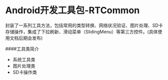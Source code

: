 Android开发工具包-RTCommon
========
封装了一系列工具方法，包括常用的类型转换、网络状况验证、图片处理、SD卡存储操作，集成了下拉刷新、滑动菜单（SlidingMenu）等第三方控件。(具体使用文档后期会发布)

####工具类简介
* 系统工具类
* 图片处理类
* SD卡操作类
